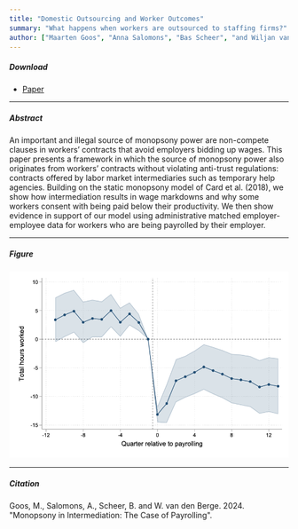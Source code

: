 ```yaml
---
title: "Domestic Outsourcing and Worker Outcomes"
summary: "What happens when workers are outsourced to staffing firms?"
author: ["Maarten Goos", "Anna Salomons", "Bas Scheer", "and Wiljan van den Berge"]
---
```


##### Download

+ [Paper](/21.pdf)

---

##### Abstract

An important and illegal source of monopsony power are non-compete clauses in workers’ contracts that avoid employers bidding up wages. This paper presents a framework in which the source of monopsony power also originates from workers’ contracts without violating anti-trust regulations: contracts offered by labor market intermediaries such as temporary help agencies. Building on the static monopsony model of Card et al. (2018), we show how intermediation results in wage markdowns and why some workers consent with being paid below their productivity. We then show evidence in support of our model using administrative matched employer-employee data for workers who are being payrolled by their employer. 

---

##### Figure  

![image](/21-figure.png#center)

---

##### Citation

Goos, M., Salomons, A., Scheer, B. and W. van den Berge. 2024. "Monopsony in Intermediation: The Case of Payrolling".




